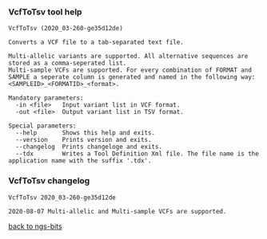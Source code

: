 ### VcfToTsv tool help
	VcfToTsv (2020_03-260-ge35d12de)
	
	Converts a VCF file to a tab-separated text file.
	
	Multi-allelic variants are supported. All alternative sequences are stored as a comma-seperated list.
	Multi-sample VCFs are supported. For every combination of FORMAT and SAMPLE a seperate column is generated and named in the following way: <SAMPLEID>_<FORMATID>_<format>.
	
	Mandatory parameters:
	  -in <file>   Input variant list in VCF format.
	  -out <file>  Output variant list in TSV format.
	
	Special parameters:
	  --help       Shows this help and exits.
	  --version    Prints version and exits.
	  --changelog  Prints changeloge and exits.
	  --tdx        Writes a Tool Definition Xml file. The file name is the application name with the suffix '.tdx'.
	
### VcfToTsv changelog
	VcfToTsv 2020_03-260-ge35d12de
	
	2020-08-07 Multi-allelic and Multi-sample VCFs are supported.
[back to ngs-bits](https://github.com/imgag/ngs-bits)